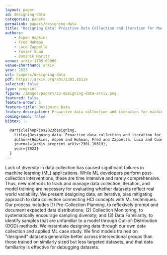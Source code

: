 ```yaml
---
layout: paper
id: designing-data
categories: papers
permalink: papers/designing-data
title: "Designing Data: Proactive Data Collection and Iteration for Machine Learning"
authors: 
    - Aspen Hopkins
    - Fred Hohman
    - Luca Zappella
    - Xavier Suau
    - Dominik Moritz
venue: arXiv:1705.02900
venue-shorthand: arXiv
year: 2023
url: /papers/designing-data
pdf: https://arxiv.org/abs/2301.10319
selected: false
type: preprint
figure: /images/papers/23-designing-data-arxiv.png
featured: false
feature-order: 1
feature-title: Designing Data
feature-description: Proactive data collection and iteration for machine learning
coming-soon: false
bibtex: |-

  @article{hopkins2023designing,
    title={Designing data: Proactive data collection and iteration for machine learning},
    author={Hopkins, Aspen and Hohman, Fred and Zappella, Luca and Cuadros, Xavier Suau and Moritz, Dominik},
    journal={arXiv preprint arXiv:2301.10319},
    year={2023}
  }
---
```


Lack of diversity in data collection has caused significant failures in machine learning (ML) applications.
While ML developers perform post-collection interventions, these are time intensive and rarely comprehensive.
Thus, new methods to track and manage data collection, iteration, and model training are necessary for evaluating whether datasets reflect real world variability.
We present designing data, an iterative, bias mitigating approach to data collection connecting HCI concepts with ML techniques.
Our process includes (1) Pre-Collection Planning, to reflexively prompt and document expected data distributions; (2) Collection Monitoring, to systematically encourage sampling diversity; and (3) Data Familiarity, to identify samples that are unfamiliar to a model through Out-of-Distribution (OOD) methods.
We instantiate designing data through our own data collection and applied ML case study.
We find models trained on "designed" datasets generalize better across intersectional groups than those trained on similarly sized but less targeted datasets, and that data familiarity is effective for debugging datasets.
